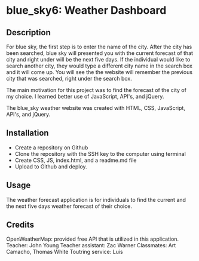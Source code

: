 # blue_sky6: Weather Dashboard

## Description

For blue sky, the first step is to enter the name of the city. After the city has been searched, blue sky will presented you with the current forecast of that city and right under will be the next five days.
If the individual would like to search another city, they would type a different city name in the search box and it will come up. You will see the the website will remember the previous city that was searched, right under the search box.

The main motivation for this project was to find the forecast of the city of my choice. I learned better use of JavaScript, API's, and jQuery.

The blue_sky weather website was created with HTML, CSS, JavaScript, API's, and jQuery.

## Installation

- Create a repository on Github
- Clone the repository with the SSH key to the computer using terminal
- Create CSS, JS, index.html, and a readme.md file
- Upload to Github and deploy.

## Usage

The weather forecast application is for individuals to find the current and the next five days weather forecast of their choice.

## Credits

OpenWeatherMap: provided free API that is utilized in this application.
Teacher: John Young
Teacher assistant: Zac Warner
Classmates: Art Camacho, Thomas White
Toutring service: Luis
